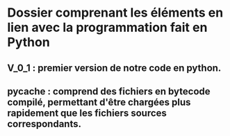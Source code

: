 # Dossier comprenant les éléments en lien avec la programmation fait en Python
## V_0_1 : premier version de notre code en python.
## __pycache__ : comprend des fichiers en bytecode compilé, permettant d'être chargées plus rapidement que les fichiers sources correspondants.
